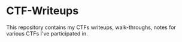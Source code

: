 # CTF-Writeups

This repository contains my CTFs writeups, walk-throughs, notes for various CTFs I've participated in.
